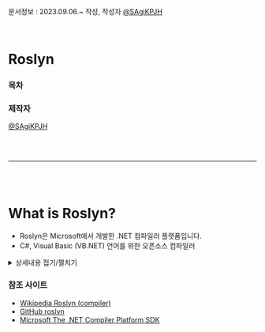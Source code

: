 문서정보 : 2023.09.06.~ 작성, 작성자 [@SAgiKPJH](https://github.com/SAgiKPJH)

<br>

# Roslyn

### 목차


### 제작자
[@SAgiKPJH](https://github.com/SAgiKPJH)

<br><br>

---

<br><br>

# What is Roslyn?

- Roslyn은 Microsoft에서 개발한 .NET 컴파일러 플랫폼입니다.
- C#, Visual Basic (VB.NET) 언어를 위한 오픈소스 컴파일러
  
<details><summary>상세내용 접기/펼치기</summary>

- "Roslyn"은 .NET Compiler Platform의 공식 이름으로, C# 및 Visual Basic .NET(VB.NET) 컴파일러와 관련 언어 서비스를 제공하는 Microsoft의 오픈 소스 프로젝트입니다.
- 이 프로젝트는 코드 분석, 코드 리팩토링 등을 위한 API를 제공합니다.
- 이 프로젝트는 2010년에 시작되었으며, 그 목적은 컴파일러와 통합 개발 환경(IDE) 사이의 상호 작용을 쉽게 만드는 것이었습니다.
- Roslyn은 소스 코드에서 추상 구문 트리(ASTs)를 생성하고, 이 ASTs에서 다양한 정보를 추출하여 IDE 기능(예: 구문 강조 표시, 자동 완성)을 지원합니다.
- 또한 Roslyn API는 동적 코드 컴파일과 실행을 지원하여 런타임에 새로운 함수나 클래스를 생성할 수 있습니다.
- Microsoft는 2014년에 Roslyn 프로젝트를 오픈소스화 하였습니다.
- Visual Studio 2015부터 Roslyn 컴파일러가 C# 및 VB.NET의 기본 컴파일러로 사용되기 시작하였습니다.

</details>

### 참조 사이트

- [Wikipedia Roslyn (compiler)](https://en.wikipedia.org/wiki/Roslyn_%28compiler%29)
- [GitHub roslyn](https://github.com/dotnet/roslyn)
- [Microsoft The .NET Compiler Platform SDK](https://learn.microsoft.com/en-us/dotnet/csharp/roslyn-sdk/)